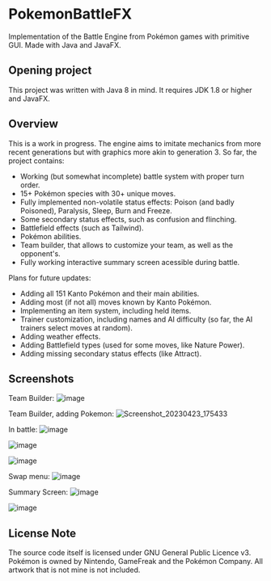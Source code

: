 # PokemonBattleFX
Implementation of the Battle Engine from Pokémon games with primitive GUI. Made with Java and JavaFX.

## Opening project
This project was written with Java 8 in mind. It requires JDK 1.8 or higher and JavaFX.

## Overview
This is a work in progress. The engine aims to imitate mechanics from more recent generations but with graphics more akin to generation 3. So far, the project contains:
- Working (but somewhat incomplete) battle system with proper turn order.
- 15+ Pokémon species with 30+ unique moves.
- Fully implemented non-volatile status effects: Poison (and badly Poisoned), Paralysis, Sleep, Burn and Freeze.
- Some secondary status effects, such as confusion and flinching.
- Battlefield effects (such as Tailwind).
- Pokémon abilities.
- Team builder, that allows to customize your team, as well as the opponent's.
- Fully working interactive summary screen acessible during battle.

Plans for future updates:
- Adding all 151 Kanto Pokémon and their main abilities.
- Adding most (if not all) moves known by Kanto Pokémon.
- Implementing an item system, including held items.
- Trainer customization, including names and AI difficulty (so far, the AI trainers select moves at random).
- Adding weather effects.
- Adding Battlefield types (used for some moves, like Nature Power).
- Adding missing secondary status effects (like Attract).

## Screenshots

Team Builder:
![image](https://user-images.githubusercontent.com/83218453/233850438-7837c5e1-34de-4aeb-8387-269033fd96d2.png)

Team Builder, adding Pokemon:
![Screenshot_20230423_175433](https://user-images.githubusercontent.com/83218453/233850346-f3abe02d-a831-4eb0-8c3f-1a727e5e514a.png)

In battle:
![image](https://github.com/rdelgiudi/PokemonBattleFX/assets/83218453/9ac5eb80-6e79-4c3e-9f93-11efbcdc443a)

![image](https://github.com/rdelgiudi/PokemonBattleFX/assets/83218453/acc3fa39-da8e-4af7-977e-80e43e9ba076)

![image](https://github.com/rdelgiudi/PokemonBattleFX/assets/83218453/eab0a542-cab7-4a02-a5ab-d987490d26a1)


Swap menu:
![image](https://github.com/rdelgiudi/PokemonBattleFX/assets/83218453/ab08cbe2-4341-47f4-8325-686aa4fd0ecf)


Summary Screen:
![image](https://user-images.githubusercontent.com/83218453/233850552-02bffa2b-deba-4803-b287-41e339312474.png)

![image](https://user-images.githubusercontent.com/83218453/233850585-9e924e18-da98-4377-adce-c19eeaf0d2b5.png)

## License Note
The source code itself is licensed under GNU General Public Licence v3. Pokémon is owned by Nintendo, GameFreak and the Pokémon Company. All artwork that is not mine is not included.
